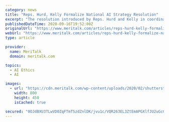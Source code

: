 ```yaml
---
category: news
title: "Reps. Hurd, Kelly Formalize National AI Strategy Resolution"
excerpt: "The resolution introduced by Reps. Hurd and Kelly in coordination with BPC and other stakeholders includes recommendations from four AI white papers on workforce, national security, R&D, and ethics. “American ongoing and future leadership in AI will be ..."
publishedDateTime: 2020-09-16T19:52:00Z
originalUrl: "https://www.meritalk.com/articles/reps-hurd-kelly-formalize-national-ai-strategy-resolution/"
webUrl: "https://www.meritalk.com/articles/reps-hurd-kelly-formalize-national-ai-strategy-resolution/"
type: article

provider:
  name: MeriTalk
  domain: meritalk.com

topics:
  - AI Ethics
  - AI

images:
  - url: "https://cdn.meritalk.com/wp-content/uploads/2020/02/shutterstock_561931702-min.jpg"
    width: 800
    height: 450
    isCached: true

secured: "0OJdBXU3TLwVD0ZqFTmTSzdZnlDK/jvu1c/VQR263EL3ZtEmAPGXlfJU2uGcG8z8cRtjkv/oA6frwgFtWHpY41fx224WX3pzrlAZqJfLAhVUYGoypWItPd3baWOFCt+nlPcfsGIIQIDCFnWn57FwzZgMxAdnNviJ0mwDc/8XiZ+aRx7PpdBaB+eeyNzPuhsTcfs4FsMIvdT4EZuQ4jtGn5Vz8c5PchAu2YFhH7amUGUsIQIFhMb+GMwqMdvw1zlazgib5LMNUAYZeLIsjKc2JN/8DWMJL/DO8wozQvzHzI6eMGgd0EGr6jCuZshYQXtuSu7M2iXkr37MiisUDiLMcQjZE5jdidFSKzxqAU47zwY=;RPedyMoRxdPmFBf0qn8EIQ=="
---
```


